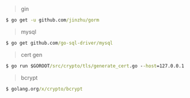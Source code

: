 > gin  

```cmd
$ go get -u github.com/jinzhu/gorm
```  

> mysql  

```cmd
$ go get github.com/go-sql-driver/mysql
```

> cert gen  

```cmd
$ go run $GOROOT/src/crypto/tls/generate_cert.go --host=127.0.0.1
```  

> bcrypt 

```cmd
$ golang.org/x/crypto/bcrypt
```  
